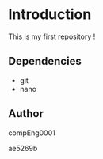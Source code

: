 # Introduction

This is my first repository !

## Dependencies

- git
- nano

## Author 

compEng0001

ae5269b
